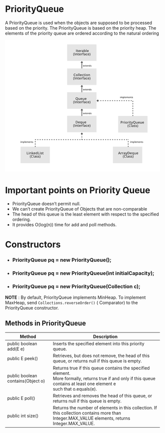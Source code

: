# PriorityQueue
A PriorityQueue is used when the objects are supposed to be processed based on the priority. The PriorityQueue is based on the priority heap. The elements of the priority queue are ordered according to the natural ordering

![](images/Queue-Deque-PriorityQueue-In-Java.png)

# Important points on Priority Queue

* PriorityQueue doesn’t permit null.
* We can’t create PriorityQueue of Objects that are non-comparable
* The head of this queue is the least element with respect to the specified ordering.
* It provides O(log(n)) time for add and poll methods.

# Constructors
 * ### PriorityQueue<E> pq = new PriorityQueue<E>();
 * ### PriorityQueue<E> pq = new PriorityQueue<E>(int initialCapacity);
 * ### PriorityQueue<E> pq = new PriorityQueue<E>(Collection<E> c);

**NOTE** : By default, PriorityQueue implements MinHeap. To implement MaxHeap, send `Collections.reverseOrder()` ( Comparator) to the PriorityQueue constructor.

## Methods in PriorityQueue

<table>
<thead>
  <tr>
    <th>Method</th>
    <th>Description</th>
  </tr>
</thead>
<tbody>
  <tr>
    <td>public boolean add(E e)</td>
    <td>Inserts the specified element into this priority queue.</td>
  </tr>
  <tr>
    <td>public E peek()</td>
    <td>Retrieves, but does not remove, the head of this queue, or returns null if this queue is empty.</td>
  </tr>
  <tr>
    <td>public boolean contains(Object o)</td>
    <td>Returns true if this queue contains the specified element. <br>More formally, returns true if and only if this queue contains at least one element e <br>such that o.equals(e).</td>
  </tr>
  <tr>
    <td>public E poll()</td>
    <td>Retrieves and removes the head of this queue, or returns null if this queue is empty.</td>
  </tr>
  <tr>
    <td>public int size()</td>
    <td>Returns the number of elements in this collection. If this collection contains more than Integer.MAX_VALUE elements, returns Integer.MAX_VALUE.</td>
  </tr>
</tbody>
</table>